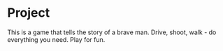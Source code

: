 # Project
This is a game that tells the story of a brave man. Drive, shoot, walk - do everything you need. Play for fun.
